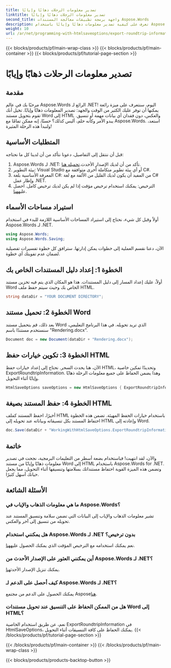 ```yaml
---
title: تصدير معلومات الرحلات ذهابًا وإيابًا
linktitle: تصدير معلومات الرحلات ذهابًا وإيابًا
second_title: واجهة برمجة تطبيقات معالجة المستندات Aspose.Words
description: تعرف على كيفية تصدير معلومات ذهابًا وإيابًا باستخدام Aspose.Words لـ .NET. حافظ على سلامة مستندك وتنسيقه أثناء التحويلات.
weight: 10
url: /ar/net/programming-with-htmlsaveoptions/export-roundtrip-information/
---
```


{{< blocks/products/pf/main-wrap-class >}}
{{< blocks/products/pf/main-container >}}
{{< blocks/products/pf/tutorial-page-section >}}

# تصدير معلومات الرحلات ذهابًا وإيابًا

## مقدمة

مرحبًا بك في عالم Aspose.Words الرائع لـ .NET! اليوم، سنتعرف على ميزة رائعة يمكنها أن توفر عليك الكثير من الوقت والجهد: تصدير المعلومات ذهابًا وإيابًا. تخيل أنك تقوم بتحويل مستند Word إلى HTML والعكس، دون فقدان أي بيانات مهمة أو تنسيق. يبدو الأمر وكأنه حلم، أليس كذلك؟ حسنًا، إنه ممكن تمامًا مع Aspose.Words. استعد، ولنبدأ هذه الرحلة المثيرة!

## المتطلبات الأساسية

قبل أن ننتقل إلى التفاصيل، دعونا نتأكد من أن لدينا كل ما نحتاجه:

1.  Aspose.Words لـ .NET: تأكد من أن لديك الإصدار الأحدث.[تحميله هنا](https://releases.aspose.com/words/net/).
2. بيئة التطوير: Visual Studio أو أي بيئة تطوير متكاملة أخرى متوافقة مع C#.
3. المعرفة الأساسية بلغة C#: من المفيد أن يكون لديك القليل من الألفة مع لغة C# وإطار عمل .NET.
4. الترخيص: يمكنك استخدام ترخيص مؤقت إذا لم يكن لديك ترخيص كامل. احصل عليه[هنا](https://purchase.aspose.com/temporary-license/).

## استيراد مساحات الأسماء

أولاً وقبل كل شيء، نحتاج إلى استيراد المساحات الأساسية اللازمة للبدء في استخدام Aspose.Words لـ .NET.

```csharp
using Aspose.Words;
using Aspose.Words.Saving;
```

الآن، دعنا نقسم العملية إلى خطوات يمكن إدارتها. سترافق كل خطوة تفسيرات تفصيلية لضمان عدم تفويتك أي خطوة.

## الخطوة 1: إعداد دليل المستندات الخاص بك

أولاً، عليك إعداد المسار إلى دليل المستندات. هذا هو المكان الذي يتم فيه تخزين مستند Word الخاص بك وحيث سيتم حفظ ملف HTML.

```csharp
string dataDir = "YOUR DOCUMENT DIRECTORY";
```

## الخطوة 2: تحميل مستند Word

بعد ذلك، قم بتحميل مستند Word الذي تريد تحويله. في هذا البرنامج التعليمي، سنستخدم مستندًا باسم "Rendering.docx".

```csharp
Document doc = new Document(dataDir + "Rendering.docx");
```

## الخطوة 3: تكوين خيارات حفظ HTML

الآن، هنا يحدث السحر. نحتاج إلى إعداد خيارات حفظ HTML، وتحديدًا تمكين خاصية ExportRoundtripInformation. وهذا يضمن الحفاظ على جميع معلومات الرحلة ذهابًا وإيابًا أثناء التحويل.

```csharp
HtmlSaveOptions saveOptions = new HtmlSaveOptions { ExportRoundtripInformation = true };
```

## الخطوة 4: حفظ المستند بصيغة HTML

أخيرًا، احفظ المستند كملف HTML باستخدام خيارات الحفظ المهيئة. تضمن هذه الخطوة احتفاظ المستند بكل تنسيقاته وبياناته عند تحويله إلى HTML وإعادته إلى Word.

```csharp
doc.Save(dataDir + "WorkingWithHtmlSaveOptions.ExportRoundtripInformation.html", saveOptions);
```

## خاتمة

والآن، لقد انتهيت! فباستخدام بضعة أسطر من التعليمات البرمجية، نجحت في تصدير معلومات ذهابًا وإيابًا من مستند Word إلى HTML باستخدام Aspose.Words for .NET. وتضمن هذه الميزة القوية احتفاظ مستنداتك بسلامتها وتنسيقها أثناء التحويل، مما يجعل حياتك أسهل كثيرًا.

## الأسئلة الشائعة

### ما هي معلومات الذهاب والإياب في Aspose.Words؟
تشير معلومات الذهاب والإياب إلى البيانات التي تضمن سلامة وتنسيق المستند عند تحويله من تنسيق إلى آخر والعكس.

### هل يمكنني استخدام Aspose.Words لـ .NET بدون ترخيص؟
نعم يمكنك استخدامه مع الترخيص المؤقت الذي يمكنك الحصول عليه[هنا](https://purchase.aspose.com/temporary-license/).

### أين يمكنني العثور على الإصدار الأحدث من Aspose.Words لـ .NET؟
 يمكنك تنزيل الإصدار الأحدث[هنا](https://releases.aspose.com/words/net/).

### كيف أحصل على الدعم لـ Aspose.Words لـ .NET؟
 يمكنك الحصول على الدعم من مجتمع Aspose[هنا](https://forum.aspose.com/c/words/8).

### هل من الممكن الحفاظ على التنسيق عند تحويل مستندات Word إلى HTML؟
نعم، عن طريق استخدام الخاصية ExportRoundtripInformation في HtmlSaveOptions، يمكنك الحفاظ على كافة التنسيقات أثناء التحويل.
{{< /blocks/products/pf/tutorial-page-section >}}

{{< /blocks/products/pf/main-container >}}
{{< /blocks/products/pf/main-wrap-class >}}

{{< blocks/products/products-backtop-button >}}
